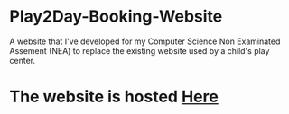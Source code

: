 # Play2Day-Booking-Website
A website that I've developed for my Computer Science Non Examinated Assement (NEA) to replace the existing website used by a child's play center.

# The website is hosted [Here](https://benjamano.pythonanywhere.com)
